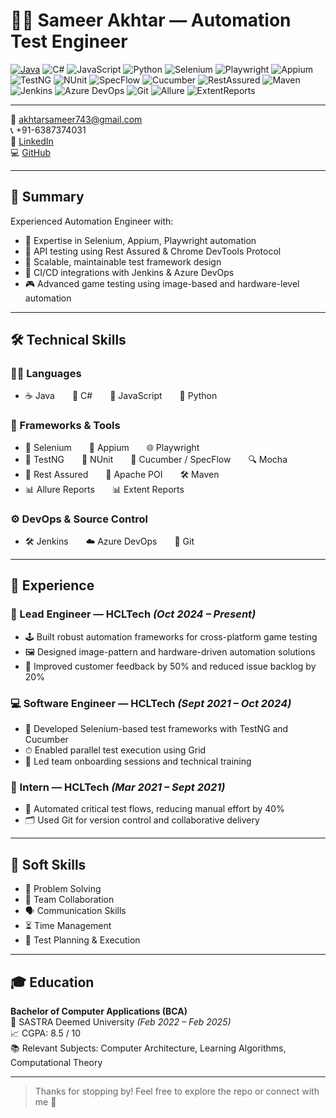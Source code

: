 # 👨‍💻 Sameer Akhtar — Automation Test Engineer

[![Java](https://img.shields.io/badge/Java-Experienced-orange?logo=java&style=flat-square)](https://www.java.com/)
![C#](https://img.shields.io/badge/C%23-Supported-blue?logo=csharp&style=flat-square)
![JavaScript](https://img.shields.io/badge/JavaScript-Active-yellow?logo=javascript&style=flat-square)
![Python](https://img.shields.io/badge/Python-Scripting-blue?logo=python&style=flat-square)
![Selenium](https://img.shields.io/badge/Selenium-Automation-green?logo=selenium&style=flat-square)
![Playwright](https://img.shields.io/badge/Playwright-E2E-purple?logo=microsoft&style=flat-square)
![Appium](https://img.shields.io/badge/Appium-Mobile-blueviolet?logo=appium&style=flat-square)
![TestNG](https://img.shields.io/badge/TestNG-Testing-red?logo=testng&style=flat-square)
![NUnit](https://img.shields.io/badge/NUnit-Testing-green?logo=nunit&style=flat-square)
![SpecFlow](https://img.shields.io/badge/SpecFlow-BDD-orange?logo=spectator&style=flat-square)
![Cucumber](https://img.shields.io/badge/Cucumber-BDD-green?logo=cucumber&style=flat-square)
![RestAssured](https://img.shields.io/badge/RestAssured-API_Testing-brightgreen?style=flat-square)
![Maven](https://img.shields.io/badge/Maven-Build-red?logo=apachemaven&style=flat-square)
![Jenkins](https://img.shields.io/badge/Jenkins-CI/CD-red?logo=jenkins&style=flat-square)
![Azure DevOps](https://img.shields.io/badge/Azure-Pipelines-blue?logo=azure-devops&style=flat-square)
![Git](https://img.shields.io/badge/Git-Version_Control-orange?logo=git&style=flat-square)
![Allure](https://img.shields.io/badge/Allure-Reports-purple?logo=allure&style=flat-square)
![ExtentReports](https://img.shields.io/badge/ExtentReports-Reporting-blue?style=flat-square)

---

📧 [akhtarsameer743@gmail.com](mailto:akhtarsameer743@gmail.com)  
📞 +91-6387374031  
💼 [LinkedIn](https://linkedin.com/in/sameer-akhtar-9b645325b/)  
💻 [GitHub](https://github.com/CodeNinja0615)

---

## 🧠 Summary

Experienced Automation Engineer with:
- 🤖 Expertise in Selenium, Appium, Playwright automation
- 🔌 API testing using Rest Assured & Chrome DevTools Protocol
- 🧱 Scalable, maintainable test framework design
- 🔄 CI/CD integrations with Jenkins & Azure DevOps
- 🎮 Advanced game testing using image-based and hardware-level automation

---

## 🛠 Technical Skills

### 👨‍💻 Languages
- ☕ Java  🔷 C#  📜 JavaScript  🐍 Python

### 🧪 Frameworks & Tools
- 🧩 Selenium  📱 Appium  🌐 Playwright  
- 🧪 TestNG  🧪 NUnit  🥒 Cucumber / SpecFlow  🔍 Mocha  
- 🧬 Rest Assured  📄 Apache POI  🛠 Maven  
- 📊 Allure Reports  📊 Extent Reports

### ⚙️ DevOps & Source Control
- 🛠 Jenkins  ☁️ Azure DevOps  🐙 Git

---

## 💼 Experience

### 🚀 Lead Engineer — HCLTech _(Oct 2024 – Present)_
- 🕹 Built robust automation frameworks for cross-platform game testing
- 🖼 Designed image-pattern and hardware-driven automation solutions
- 💬 Improved customer feedback by 50% and reduced issue backlog by 20%

### 💻 Software Engineer — HCLTech _(Sept 2021 – Oct 2024)_
- 🤖 Developed Selenium-based test frameworks with TestNG and Cucumber
- ⏱ Enabled parallel test execution using Grid
- 👥 Led team onboarding sessions and technical training

### 🧪 Intern — HCLTech _(Mar 2021 – Sept 2021)_
- 🔁 Automated critical test flows, reducing manual effort by 40%
- 🗂 Used Git for version control and collaborative delivery

---

## 🧠 Soft Skills

- 🧠 Problem Solving  
- 🤝 Team Collaboration  
- 🗣 Communication Skills  
- ⏳ Time Management  
- 🎯 Test Planning & Execution

---

## 🎓 Education

**Bachelor of Computer Applications (BCA)**  
🏫 SASTRA Deemed University _(Feb 2022 – Feb 2025)_  
📈 CGPA: 8.5 / 10  
📚 Relevant Subjects: Computer Architecture, Learning Algorithms, Computational Theory

---

> Thanks for stopping by! Feel free to explore the repo or connect with me 🚀
